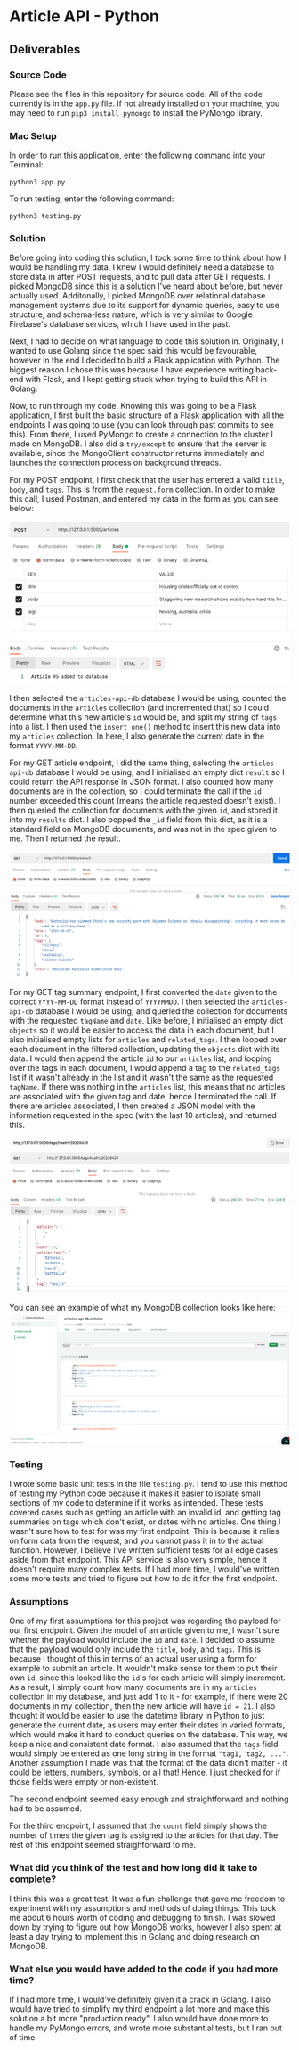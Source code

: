 # Article API - Python

## Deliverables

### Source Code
Please see the files in this repository for source code. All of the code currently is in the ```app.py``` file. If not already installed on your machine, you may need to run ```pip3 install pymongo``` to install the PyMongo library.

### Mac Setup
In order to run this application, enter the following command into your Terminal:
```
python3 app.py
```

To run testing, enter the following command:
```
python3 testing.py
```

### Solution
Before going into coding this solution, I took some time to think about how I would be handling my data. I knew I would definitely need a database to store data in after POST requests, and to pull data after GET requests. I picked MongoDB since this is a solution I've heard about before, but never actually used. Additonally, I picked MongoDB over relational database management systems due to its support for dynamic queries, easy to use structure, and schema-less nature, which is very similar to Google Firebase's database services, which I have used in the past.

Next, I had to decide on what language to code this solution in. Originally, I wanted to use Golang since the spec said this would be favourable, however in the end I decided to build a Flask application with Python. The biggest reason I chose this was because I have experience writing back-end with Flask, and I kept getting stuck when trying to build this API in Golang.

Now, to run through my code. Knowing this was going to be a Flask application, I first built the basic structure of a Flask application with all the endpoints I was going to use (you can look through past commits to see this). From there, I used PyMongo to create a connection to the cluster I made on MongoDB. I also did a ```try/except``` to ensure that the server is available, since the MongoClient constructor returns immediately and launches the connection process on background threads.

For my POST endpoint, I first check that the user has entered a valid ```title```, ```body```, and ```tags```. This is from the ```request.form``` collection. In order to make this call, I used Postman, and entered my data in the form as you can see below:

![Example of POST article endpoint](images/endpoint1.png)

I then selected the ```articles-api-db``` database I would be using, counted the documents in the ```articles``` collection (and incremented that) so I could determine what this new article's ```id``` would be, and split my string of ```tags``` into a list. I then used the ```insert_one()``` method to insert this new data into my ```articles``` collection. In here, I also generate the current date in the format ```YYYY-MM-DD```.

For my GET article endpoint, I did the same thing, selecting the ```articles-api-db``` database I would be using, and I initialised an empty dict ```result``` so I could return the API response in JSON format. I also counted how many documents are in the collection, so I could terminate the call if the ```id``` number exceeded this count (means the article requested doesn't exist). I then queried the collection for documents with the given ```id```, and stored it into my ```results``` dict. I also popped the ```_id``` field from this dict, as it is a standard field on MongoDB documents, and was not in the spec given to me. Then I returned the result.

![Example of GET article endpoint](images/endpoint2.png)

For my GET tag summary endpoint, I first converted the ```date``` given to the correct ```YYYY-MM-DD``` format instead of ```YYYYMMDD```. I then selected the ```articles-api-db``` database I would be using, and queried the collection for documents with the requested ```tagName``` and ```date```. Like before, I initialised an empty dict ```objects``` so it would be easier to access the data in each document, but I also initialised empty lists for ```articles``` and ```related_tags```. I then looped over each document in the filtered collection, updating the ```objects``` dict with its data. I would then append the article ```id``` to our ```articles``` list, and looping over the tags in each document, I would append a tag to the ```related_tags``` list if it wasn't already in the list and it wasn't the same as the requested ```tagName```. If there was nothing in the ```articles``` list, this means that no articles are associated with the given tag and date, hence I terminated the call. If there are articles associated, I then created a JSON model with the information requested in the spec (with the last 10 articles), and returned this.

![Example of GET tag summary endpoint](images/endpoint3.png)

You can see an example of what my MongoDB collection looks like here:
![Example of MongoDB collection](images/mongodb.png)

### Testing
I wrote some basic unit tests in the file ```testing.py```. I tend to use this method of testing my Python code because it makes it easier to isolate small sections of my code to determine if it works as intended. These tests covered cases such as getting an article with an invalid id, and getting tag summaries on tags which don't exist, or dates with no articles. One thing I wasn't sure how to test for was my first endpoint. This is because it relies on form data from the request, and you cannot pass it in to the actual function. However, I believe I've written sufficient tests for all edge cases aside from that endpoint. This API service is also very simple, hence it doesn't require many complex tests. If I had more time, I would've written some more tests and tried to figure out how to do it for the first endpoint.

### Assumptions
One of my first assumptions for this project was regarding the payload for our first endpoint. Given the model of an article given to me, I wasn't sure whether the payload would include the ```id``` and ```date```. I decided to assume that the payload would only include the ```title```, ```body```, and ```tags```. This is because I thought of this in terms of an actual user using a form for example to submit an article. It wouldn't make sense for them to put their own ```id```, since this looked like the ```id```'s for each article will simply increment.
As a result, I simply count how many documents are in my ```articles``` collection in my database, and just add 1 to it - for example, if there were 20 documents in my collection, then the new article will have ```id = 21```. I also thought it would be easier to use the datetime library in Python to just generate the current date, as users may enter their dates in varied formats, which would make it hard to conduct queries on the database. This way, we keep a nice and consistent date format. I also assumed that the ```tags``` field would simply be entered as one long string in the format ```"tag1, tag2, ..."```. Another assumption I made was that the format of the data didn't matter - it could be letters, numbers, symbols, or all that! Hence, I just checked for if those fields were empty or non-existent.

The second endpoint seemed easy enough and straightforward and nothing had to be assumed.

For the third endpoint, I assumed that the ```count``` field simply shows the number of times the given tag is assigned to the articles for that day. The rest of this endpoint seemed straighforward to me.

### What did you think of the test and how long did it take to complete?
I think this was a great test. It was a fun challenge that gave me freedom to experiment with my assumptions and methods of doing things. This took me about 6 hours worth of coding and debugging to finish. I was slowed down by trying to figure out how MongoDB works, however I also spent at least a day trying to implement this in Golang and doing research on MongoDB.

### What else you would have added to the code if you had more time?
If I had more time, I would've definitely given it a crack in Golang. I also would have tried to simplify my third endpoint a lot more and make this solution a bit more "production ready". I also would have done more to handle my PyMongo errors, and wrote more substantial tests, but I ran out of time.
